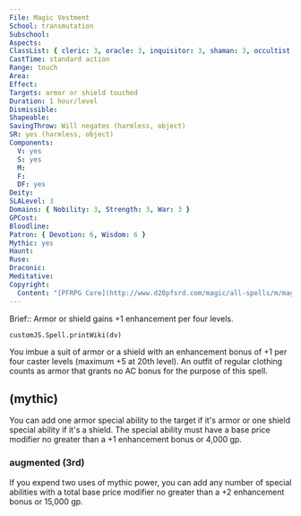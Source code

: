 ```yaml
---
File: Magic Vestment
School: transmutation
Subschool: 
Aspects: 
ClassList: { cleric: 3, oracle: 3, inquisitor: 3, shaman: 3, occultist: 3 }
CastTime: standard action
Range: touch
Area: 
Effect: 
Targets: armor or shield touched
Duration: 1 hour/level
Dismissible: 
Shapeable: 
SavingThrow: Will negates (harmless, object)
SR: yes (harmless, object)
Components:
  V: yes
  S: yes
  M: 
  F: 
  DF: yes
Deity: 
SLALevel: 3
Domains: { Nobility: 3, Strength: 3, War: 3 }
GPCost: 
Bloodline: 
Patron: { Devotion: 6, Wisdom: 6 }
Mythic: yes
Haunt: 
Ruse: 
Draconic: 
Meditative: 
Copyright:
  Content: "[PFRPG Core](http://www.d20pfsrd.com/magic/all-spells/m/magic-vestment)"
---
```

Brief:: Armor or shield gains +1 enhancement per four levels.

```dataviewjs
customJS.Spell.printWiki(dv)
```

You imbue a suit of armor or a shield with an enhancement bonus of +1 per four caster levels (maximum +5 at 20th level).  An outfit of regular clothing counts as armor that grants no AC bonus for the purpose of this spell.


## (mythic)

You can add one armor special ability to the target if it's armor or one shield special ability if it's a shield. The special ability must have a base price modifier no greater than a +1 enhancement bonus or 4,000 gp.


### augmented (3rd)

If you expend two uses of mythic power, you can add any number of special abilities with a total base price modifier no greater than a +2 enhancement bonus or 15,000 gp.
